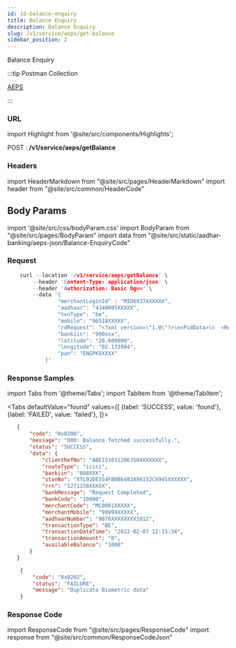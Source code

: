 ```yaml
---
id: id-balance-enquiry
title: Balance Enquiry
description: Balance Enquiry
slug: /v1/service/aeps/get-balance
sidebar_position: 2
---
```


Balance Enquiry

:::tip Postman Collection

<a href="https://www.google.com" target="_blank">AEPS</a>

:::

### URL

import Highlight from '@site/src/components/Highlights';

<Highlight className="post">POST</Highlight> : <strong>/v1/service/aeps/getBalance</strong>

### Headers

import HeaderMarkdown from "@site/src/pages/HeaderMarkdown"
import header from "@site/src/common/HeaderCode"

<HeaderMarkdown data={header}/>

## Body Params

import '@site/src/css/bodyParam.css'
import BodyParam from "@site/src/pages/BodyParam"
import data from "@site/src/static/aadhar-banking/aeps-json/Balance-EnquiryCode"

<BodyParam data={data}/>

### Request

```c title="Example Request"
    curl --location '/v1/service/aeps/getBalance' \
        --header 'Content-Type: application/json' \
        --header 'Authorization: Basic Og==' \
        --data '{
                "merchantLoginId" : "MID69374XXXXX",
                "aadhaar": "4340005XXXXX",
                "txnType": "be",
                "mobile": "96518XXXXX",
                "rdRequest": "<?xml version=\"1.0\"?>\n<PidData>\n  <Resp errCode=\"0\" errInfo=\"Success.\" fCount=\"1\" fType=\"2\" nmPoints=\"38\" qScore=\"70\" \/>\n  <DeviceInfo dpId=\"MANTRA.MSIPL\" rdsId=\"MANTRA.WIN.001\" rdsVer=\"1.0.8\" mi=\"MFS100\" mc=\"MIIEGDCCAwCgAwIBAgIEAs0pwDANBgkqXZP5TXJJrYweSzBkZQZ0i93EFqAeINUKwN5ajipFBG0YejZPaO6rXgZPpx2g6UarfW1ypna9q3b1xg0i30EUFHXmhxBYmLxv763fp94wgc8tMyCbNcVKISnqhbk79RqQDBjI0CUyv8cJFgSGoMaKMQzLLP3qAyJgraxE8=\" dc=\"650680e6-0611-430e-bd87-a277b42ba691\">\n    <additional_info>\n      <Param name=\"srno\" value=\"1693093\" \/>\n      <Param name=\"sysid\" value=\"6C3FEBF50A7353BFBFF0\" \/>\n      <Param name=\"ts\" value=\"2023-12-28T15:16:49+05:30\" \/>\n    <\/additional_info>\n  <\/DeviceInfo>\n  <Skey ci=\"20250923\">k+\/ObpNPXrohhGsUKsM06ULVcdhX3AIKQRylVkVKFjAKN++nVPb\/0qlITPYG344E3y3b4ij6yvPQdTXXvlBbBHKQJjoICu\/pp9KpsxrOgX+36m1MN4OKfCBRznAQ9SsRr32tKDouQTcRHZXcTYl1y2\/SPLg1bW7ymyQhTJO6sbwcoEQwRsxFsyZAejLdphljyHDENxdQ==<\/Data>\n<\/PidData>",
                "bankiin": "990xxx",
                "latitude": "26.600000",
                "longitude": "82.133904",
                "pan": "ENGPKXXXXX"
            }'
```

### Response Samples

import Tabs from '@theme/Tabs';
import TabItem from '@theme/TabItem';

<Tabs
    defaultValue="found"
    values={[
        {label: 'SUCCESS', value: 'found'},
        {label: 'FAILED', value: 'failed'},
    ]}>

<TabItem value="found">

 ```json
    {
        "code": "0x0200",
        "message": "000: Balance fetched successfully.",
        "status": "SUCCESS",
        "data": {
            "clientRefNo": "ABE1510312063584XXXXXX",
            "routeType": "icici",
            "bankiin": "608XXX",
            "stanNo": "XTL92DE554FB0B6483A98152C8945XXXXXX",
            "rrn": "1271158XXXXX",
            "bankMessage": "Request Completed",
            "bankCode": "10000",
            "merchantCode": "MC0001XXXXX",
            "merchantMobile": "99999XXXXX",
            "aadhaarNumber": "9876XXXXXXXX1012",
            "transactionType": "BE",
            "transactionDateTime": "2022-02-07 12:15:34",
            "transactionAmount": "0",
            "availableBalance": "1000"
        }
    }
 ```

</TabItem>

<TabItem value="failed">

```json
    {
        "code": "0x0202",
        "status": "FAILURE",
        "message": "Duplicate Biometric data"
    }
```

</TabItem>
</Tabs>

### Response Code

import ResponseCode from "@site/src/pages/ResponseCode"
import response from "@site/src/common/ResponseCodeJson"

<ResponseCode data={response}/>
